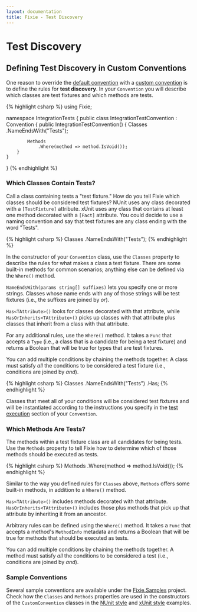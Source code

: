 ```yaml
---
layout: documentation
title: Fixie - Test Discovery
---
```

# Test Discovery

## Defining Test Discovery in Custom Conventions

One reason to override the [default convention](../default-convention) with a [custom convention](../custom-conventions) is to define the rules for **test discovery**. In your `Convention` you will describe which classes are test fixtures and which methods are tests.

{% highlight csharp %}
using Fixie;

namespace IntegrationTests
{
    public class IntegrationTestConvention : Convention
    {
        public IntegrationTestConvention()
        {
            Classes
                .NameEndsWith("Tests");

            Methods
                .Where(method => method.IsVoid());
        }
    }
}
{% endhighlight %}

### Which Classes Contain Tests?

Call a class containing tests a "test fixture." How do you tell Fixie which classes should be considered test fixtures? NUnit uses any class decorated with a `[TestFixture]` attribute. xUnit uses any class that contains at least one method decorated with a `[Fact]` attribute. You could decide to use a naming convention and say that test fixtures are any class ending with the word "Tests".

{% highlight csharp %}
Classes
    .NameEndsWith("Tests");
{% endhighlight %}

In the constructor of your `Convention` class, use the `Classes` property to describe the rules for what makes a class a test fixture. There are some built-in methods for common scenarios; anything else can be defined via the `Where()` method.

`NameEndsWith(params string[] suffixes)` lets you specify one or more strings. Classes whose name ends with any of those strings will be test fixtures (i.e., the suffixes are joined by *or*).

`Has<TAttribute>()` looks for classes decorated with that attribute, while `HasOrInherits<TAttribute>()` picks up classes with that attribute plus classes that inherit from a class with that attribute.

For any additional rules, use the `Where()` method. It takes a `Func` that accepts a `Type` (i.e., a class that is a candidate for being a test fixture) and returns a Boolean that will be true for types that are test fixtures.

You can add multiple conditions by chaining the methods together. A class must satisfy *all* the conditions to be considered a test fixture (i.e., conditions are joined by *and*).

{% highlight csharp %}
Classes
    .NameEndsWith("Tests")
    .Has<TestFixtureAttribute>;
{% endhighlight %}

Classes that meet all of your conditions will be considered test fixtures and will be instantiated according to the instructions you specify in the [test execution](../test-execution) section of your `Convention`.

### Which Methods Are Tests?

The methods within a test fixture class are all candidates for being tests. Use the `Methods` property to tell Fixie how to determine which of those methods should be executed as tests.

{% highlight csharp %}
Methods
    .Where(method => method.IsVoid());
{% endhighlight %}

Similar to the way you defined rules for `Classes` above, `Methods` offers some built-in methods, in addition to a `Where()` method.

`Has<TAttribute>()` includes methods decorated with that attribute. `HasOrInherits<TAttribute>()` includes those plus methods that pick up that attribute by inheriting it from an ancestor.

Arbitrary rules can be defined using the `Where()` method. It takes a `Func` that accepts a method's `MethodInfo` metadata and returns a Boolean that will be true for methods that should be executed as tests.

You can add multiple conditions by chaining the methods together. A method must satisfy *all* the conditions to be considered a test (i.e., conditions are joined by *and*).

### Sample Conventions

Several sample conventions are available under the [Fixie.Samples](https://github.com/fixie/fixie/tree/master/src/Fixie.Samples) project. Check how the `Classes` and `Methods` properties are used in the constructors of the `CustomConvention` classes in the [NUnit style](https://github.com/fixie/fixie/blob/master/src/Fixie.Samples/NUnitStyle/CustomConvention.cs) and [xUnit style](https://github.com/fixie/fixie/blob/master/src/Fixie.Samples/xUnitStyle/CustomConvention.cs) examples.
